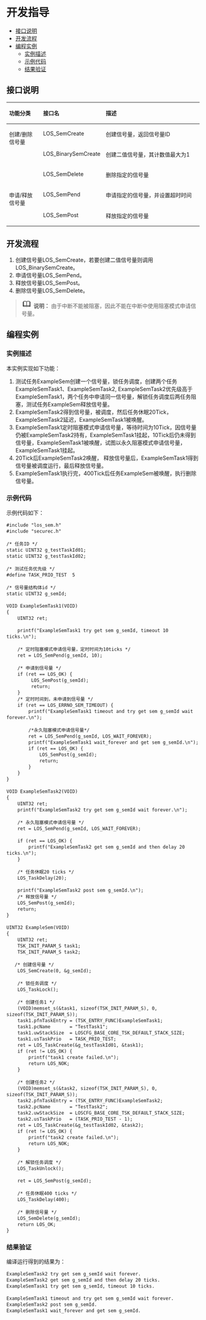 # 开发指导<a name="ZH-CN_TOPIC_0000001078876452"></a>

-   [接口说明](#section158501652121514)
-   [开发流程](#section783435801510)
-   [编程实例](#section460018317164)
    -   [实例描述](#section22061718111412)
    -   [示例代码](#section1775922321416)
    -   [结果验证](#section160404016213)


## 接口说明<a name="section158501652121514"></a>

<a name="table1078714915105"></a>
<table><thead align="left"><tr id="row1280518971010"><th class="cellrowborder" valign="top" width="20.1%" id="mcps1.1.4.1.1"><p id="p1380510912104"><a name="p1380510912104"></a><a name="p1380510912104"></a>功能分类</p>
</th>
<th class="cellrowborder" valign="top" width="20.52%" id="mcps1.1.4.1.2"><p id="p08051291106"><a name="p08051291106"></a><a name="p08051291106"></a>接口名</p>
</th>
<th class="cellrowborder" valign="top" width="59.38%" id="mcps1.1.4.1.3"><p id="p12805149151012"><a name="p12805149151012"></a><a name="p12805149151012"></a>描述</p>
</th>
</tr>
</thead>
<tbody><tr id="row168052913104"><td class="cellrowborder" rowspan="3" valign="top" width="20.1%" headers="mcps1.1.4.1.1 "><p id="p180618915101"><a name="p180618915101"></a><a name="p180618915101"></a>创建/删除信号量</p>
</td>
<td class="cellrowborder" valign="top" width="20.52%" headers="mcps1.1.4.1.2 "><p id="p198061196105"><a name="p198061196105"></a><a name="p198061196105"></a>LOS_SemCreate</p>
</td>
<td class="cellrowborder" valign="top" width="59.38%" headers="mcps1.1.4.1.3 "><p id="p1980609121010"><a name="p1980609121010"></a><a name="p1980609121010"></a>创建信号量，返回信号量ID</p>
</td>
</tr>
<tr id="row4806990105"><td class="cellrowborder" valign="top" headers="mcps1.1.4.1.1 "><p id="p280620917109"><a name="p280620917109"></a><a name="p280620917109"></a>LOS_BinarySemCreate</p>
</td>
<td class="cellrowborder" valign="top" headers="mcps1.1.4.1.2 "><p id="p780614919107"><a name="p780614919107"></a><a name="p780614919107"></a>创建二值信号量，其计数值最大为1</p>
</td>
</tr>
<tr id="row17806159151018"><td class="cellrowborder" valign="top" headers="mcps1.1.4.1.1 "><p id="p38067931012"><a name="p38067931012"></a><a name="p38067931012"></a>LOS_SemDelete</p>
</td>
<td class="cellrowborder" valign="top" headers="mcps1.1.4.1.2 "><p id="p168063941015"><a name="p168063941015"></a><a name="p168063941015"></a>删除指定的信号量</p>
</td>
</tr>
<tr id="row188061098102"><td class="cellrowborder" rowspan="2" valign="top" width="20.1%" headers="mcps1.1.4.1.1 "><p id="p5806179161014"><a name="p5806179161014"></a><a name="p5806179161014"></a>申请/释放信号量</p>
</td>
<td class="cellrowborder" valign="top" width="20.52%" headers="mcps1.1.4.1.2 "><p id="p16806159201015"><a name="p16806159201015"></a><a name="p16806159201015"></a>LOS_SemPend</p>
</td>
<td class="cellrowborder" valign="top" width="59.38%" headers="mcps1.1.4.1.3 "><p id="p4806149191011"><a name="p4806149191011"></a><a name="p4806149191011"></a>申请指定的信号量，并设置超时时间</p>
</td>
</tr>
<tr id="row4806199141019"><td class="cellrowborder" valign="top" headers="mcps1.1.4.1.1 "><p id="p280618913105"><a name="p280618913105"></a><a name="p280618913105"></a>LOS_SemPost</p>
</td>
<td class="cellrowborder" valign="top" headers="mcps1.1.4.1.2 "><p id="p178061917109"><a name="p178061917109"></a><a name="p178061917109"></a>释放指定的信号量</p>
</td>
</tr>
</tbody>
</table>

## 开发流程<a name="section783435801510"></a>

1.  创建信号量LOS\_SemCreate，若要创建二值信号量则调用LOS\_BinarySemCreate。
2.  申请信号量LOS\_SemPend。
3.  释放信号量LOS\_SemPost。
4.  删除信号量LOS\_SemDelete。

>![](../public_sys-resources/icon-note.gif) **说明：** 
>由于中断不能被阻塞，因此不能在中断中使用阻塞模式申请信号量。

## 编程实例<a name="section460018317164"></a>

### 实例描述<a name="section22061718111412"></a>

本实例实现如下功能：

1.  测试任务ExampleSem创建一个信号量，锁任务调度，创建两个任务ExampleSemTask1、ExampleSemTask2, ExampleSemTask2优先级高于ExampleSemTask1，两个任务中申请同一信号量，解锁任务调度后两任务阻塞，测试任务ExampleSem释放信号量。
2.  ExampleSemTask2得到信号量，被调度，然后任务休眠20Tick，ExampleSemTask2延迟，ExampleSemTask1被唤醒。
3.  ExampleSemTask1定时阻塞模式申请信号量，等待时间为10Tick，因信号量仍被ExampleSemTask2持有，ExampleSemTask1挂起，10Tick后仍未得到信号量，ExampleSemTask1被唤醒，试图以永久阻塞模式申请信号量，ExampleSemTask1挂起。
4.  20Tick后ExampleSemTask2唤醒， 释放信号量后，ExampleSemTask1得到信号量被调度运行，最后释放信号量。
5.  ExampleSemTask1执行完，400Tick后任务ExampleSem被唤醒，执行删除信号量。

### 示例代码<a name="section1775922321416"></a>

示例代码如下：

```
#include "los_sem.h"
#include "securec.h"

/* 任务ID */
static UINT32 g_testTaskId01;
static UINT32 g_testTaskId02;

/* 测试任务优先级 */
#define TASK_PRIO_TEST  5

/* 信号量结构体id */
static UINT32 g_semId;

VOID ExampleSemTask1(VOID)
{
    UINT32 ret;

    printf("ExampleSemTask1 try get sem g_semId, timeout 10 ticks.\n");

    /* 定时阻塞模式申请信号量，定时时间为10ticks */
    ret = LOS_SemPend(g_semId, 10);

    /* 申请到信号量 */
    if (ret == LOS_OK) {
         LOS_SemPost(g_semId);
         return;
    }
    /* 定时时间到，未申请到信号量 */
    if (ret == LOS_ERRNO_SEM_TIMEOUT) {
        printf("ExampleSemTask1 timeout and try get sem g_semId wait forever.\n");

        /*永久阻塞模式申请信号量*/
        ret = LOS_SemPend(g_semId, LOS_WAIT_FOREVER);
        printf("ExampleSemTask1 wait_forever and get sem g_semId.\n");
        if (ret == LOS_OK) {
            LOS_SemPost(g_semId);
            return;
        }
    }
}

VOID ExampleSemTask2(VOID)
{
    UINT32 ret;
    printf("ExampleSemTask2 try get sem g_semId wait forever.\n");

    /* 永久阻塞模式申请信号量 */
    ret = LOS_SemPend(g_semId, LOS_WAIT_FOREVER);

    if (ret == LOS_OK) {
        printf("ExampleSemTask2 get sem g_semId and then delay 20 ticks.\n");
    }

    /* 任务休眠20 ticks */
    LOS_TaskDelay(20);

    printf("ExampleSemTask2 post sem g_semId.\n");
    /* 释放信号量 */
    LOS_SemPost(g_semId);
    return;
}

UINT32 ExampleSem(VOID)
{
    UINT32 ret;
    TSK_INIT_PARAM_S task1;
    TSK_INIT_PARAM_S task2;

   /* 创建信号量 */
    LOS_SemCreate(0, &g_semId);

    /* 锁任务调度 */
    LOS_TaskLock();

    /* 创建任务1 */
    (VOID)memset_s(&task1, sizeof(TSK_INIT_PARAM_S), 0, sizeof(TSK_INIT_PARAM_S));
    task1.pfnTaskEntry = (TSK_ENTRY_FUNC)ExampleSemTask1;
    task1.pcName       = "TestTask1";
    task1.uwStackSize  = LOSCFG_BASE_CORE_TSK_DEFAULT_STACK_SIZE;
    task1.usTaskPrio   = TASK_PRIO_TEST;
    ret = LOS_TaskCreate(&g_testTaskId01, &task1);
    if (ret != LOS_OK) {
        printf("task1 create failed.\n");
        return LOS_NOK;
    }

    /* 创建任务2 */
    (VOID)memset_s(&task2, sizeof(TSK_INIT_PARAM_S), 0, sizeof(TSK_INIT_PARAM_S));
    task2.pfnTaskEntry = (TSK_ENTRY_FUNC)ExampleSemTask2;
    task2.pcName       = "TestTask2";
    task2.uwStackSize  = LOSCFG_BASE_CORE_TSK_DEFAULT_STACK_SIZE;
    task2.usTaskPrio   = (TASK_PRIO_TEST - 1);
    ret = LOS_TaskCreate(&g_testTaskId02, &task2);
    if (ret != LOS_OK) {
        printf("task2 create failed.\n");
        return LOS_NOK;
    }

    /* 解锁任务调度 */
    LOS_TaskUnlock();

    ret = LOS_SemPost(g_semId);

    /* 任务休眠400 ticks */
    LOS_TaskDelay(400);

    /* 删除信号量 */
    LOS_SemDelete(g_semId);
    return LOS_OK;
}
```

### 结果验证<a name="section160404016213"></a>

编译运行得到的结果为：

```
ExampleSemTask2 try get sem g_semId wait forever.
ExampleSemTask2 get sem g_semId and then delay 20 ticks.
ExampleSemTask1 try get sem g_semId, timeout 10 ticks.

ExampleSemTask1 timeout and try get sem g_semId wait forever.
ExampleSemTask2 post sem g_semId.
ExampleSemTask1 wait_forever and get sem g_semId.
```

